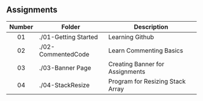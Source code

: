 ## Assignments

| Number | Folder | Description |
| :----: | ------ | ----------- |
| 01 | ./01-Getting Started | Learning Github |
| 02 | ./02-CommentedCode | Learn Commenting Basics |
| 03 | ./03-Banner Page | Creating Banner for Assignments |
| 04 | ./04-StackResize | Program for Resizing Stack Array |